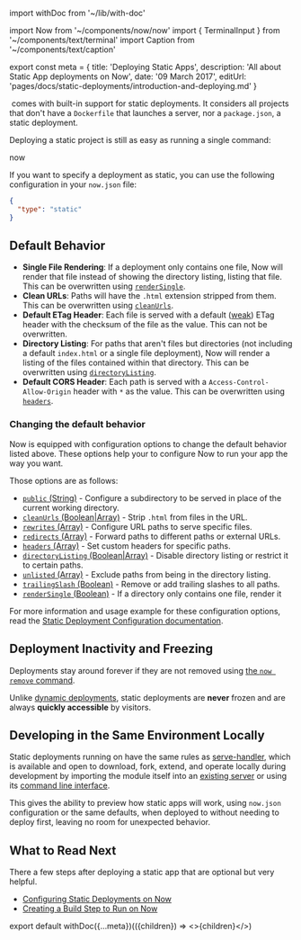 import withDoc from '~/lib/with-doc'

import Now from '~/components/now/now'
import { TerminalInput } from '~/components/text/terminal'
import Caption from '~/components/text/caption'

export const meta = {
  title: 'Deploying Static Apps',
  description: 'All about Static App deployments on Now',
  date: '09 March 2017',
  editUrl: 'pages/docs/static-deployments/introduction-and-deploying.md'
}

&#8203;<Now color="#000"/> comes with built-in support for static deployments. It considers all projects that don't have a `Dockerfile` that launches a server, nor a `package.json`, a static deployment.

Deploying a static project is still as easy as running a single command:

<TerminalInput>now</TerminalInput>

If you want to specify a deployment as static, you can use the following configuration in your `now.json` file:
```json
{
  "type": "static"
}
```

## Default Behavior

- **Single File Rendering**: If a deployment only contains one file, Now will render that file instead of showing the directory listing, listing that file. This can be overwritten using [`renderSingle`](/docs/static-deployments/configuration#rendersingle-(boolean)).
- **Clean URLs**: Paths will have the `.html` extension stripped from them. This can be overwritten using [`cleanUrls`](/docs/static-deployments/configuration#cleanurls-(boolean|array)).
- **Default ETag Header**: Each file is served with a default ([weak](https://developer.mozilla.org/en-US/docs/Web/HTTP/Headers/ETag#Directives)) ETag header with the checksum of the file as the value. This can not be overwritten.
- **Directory Listing**: For paths that aren't files but directories (not including a default `index.html` or a single file deployment), Now will render a listing of the files contained within that directory. This can be overwritten using [`directoryListing`](/docs/static-deployments/configuration#directorylisting-(boolean|array)).
- **Default CORS Header**: Each path is served with a `Access-Control-Allow-Origin` header with `*` as the value. This can be overwritten using [`headers`](/docs/static-deployments/configuration#headers-(array)).

### Changing the default behavior

Now is equipped with configuration options to change the default behavior listed above.
These options help your to configure Now to run your app the way you want.

Those options are as follows:
- [`public` (String)](/docs/static-deployments/configuration#public-(string)) - Configure a subdirectory to be served in place of the current working directory.
- [`cleanUrls` (Boolean|Array)](/docs/static-deployments/configuration#cleanurls-(boolean|array)) - Strip `.html` from files in the URL.
- [`rewrites` (Array)](/docs/static-deployments/configuration#rewrites-(array)) - Configure URL paths to serve specific files.
- [`redirects` (Array)](/docs/static-deployments/configuration#redirects-(array)) - Forward paths to different paths or external URLs.
- [`headers` (Array)](/docs/static-deployments/configuration#headers-(array)) - Set custom headers for specific paths.
- [`directoryListing` (Boolean|Array)](/docs/static-deployments/configuration#directorylisting-(boolean|array)) - Disable directory listing or restrict it to certain paths.
- [`unlisted` (Array)](/docs/static-deployments/configuration#unlisted-(array)) - Exclude paths from being in the directory listing.
- [`trailingSlash` (Boolean)](/docs/static-deployments/configuration#trailingslash-(boolean)) - Remove or add trailing slashes to all paths.
- [`renderSingle` (Boolean)](/docs/static-deployments/configuration#rendersingle-(boolean)) - If a directory only contains one file, render it

For more information and usage example for these configuration options, read the [Static Deployment Configuration documentation](/docs/static-deployments/configuration).

## Deployment Inactivity and Freezing
Deployments stay around forever if they are not removed using [the `now remove` command](/docs/clients/now-cli#cloud-commands).

Unlike [dynamic deployments](/docs/deployment-types/docker), static deployments are **never** frozen and are always **quickly accessible** by visitors.

## Developing in the Same Environment Locally
Static deployments running on <Now color="#000"/> have the same rules as [serve-handler](https://github.com/zeit/serve-handler), which is available and open to download, fork, extend, and operate locally during development by importing the module itself into an [existing server](https://github.com/zeit/serve#api) or
using its [command line interface](https://github.com/zeit/serve).

This gives the ability to preview how static apps will work, using `now.json` configuration or the same defaults, when deployed to <Now color="#000"/> without needing to deploy first, leaving no room for unexpected behavior.

## What to Read Next
There a few steps after deploying a static app that are optional but very helpful.
- [Configuring Static Deployments on Now](/docs/static-deployments/configuration)
- [Creating a Build Step to Run on Now](/docs/static-deployments/builds/building-with-now)

export default withDoc({...meta})(({children}) => <>{children}</>)
